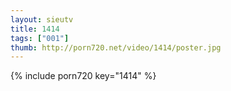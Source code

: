 ```yaml
--- 
layout: sieutv
title: 1414
tags: ["001"]
thumb: http://porn720.net/video/1414/poster.jpg
---
```

{% include porn720 key="1414" %} 
